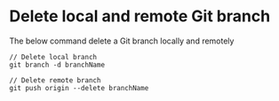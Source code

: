 # Delete local and remote Git branch

The below command delete a Git branch locally and remotely

```
// Delete local branch
git branch -d branchName
```

```
// Delete remote branch
git push origin --delete branchName
```
